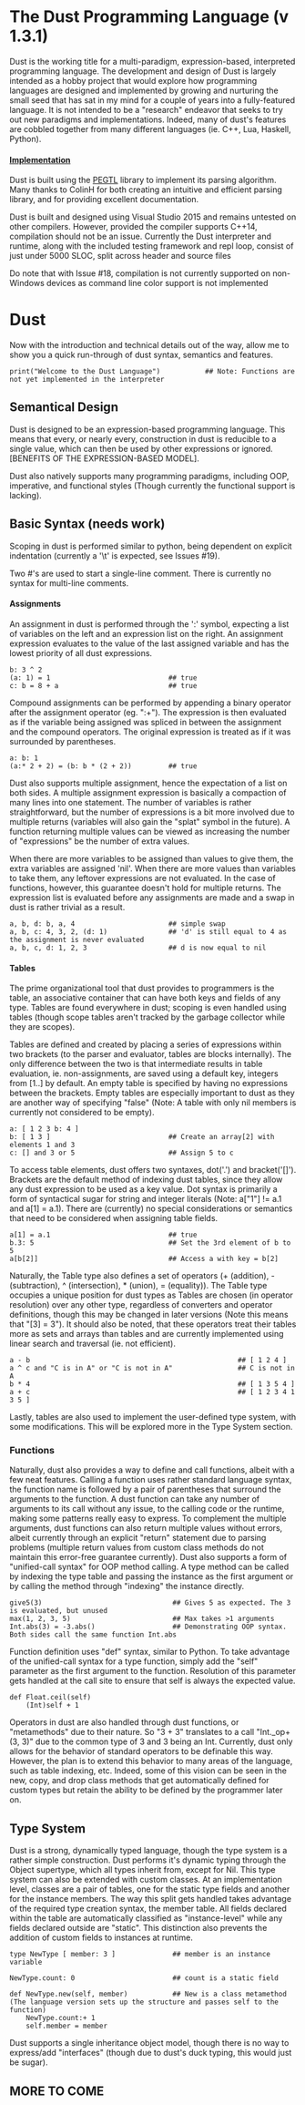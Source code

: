 # The Dust Programming Language (v 1.3.1)
	
Dust is the working title for a multi-paradigm, expression-based, interpreted programming language. The development and design of Dust is largely intended as a hobby project that would explore how
programming languages are designed and implemented by growing and nurturing the small seed that has sat in my mind for a couple of years into a fully-featured language. It is not intended to be a
"research" endeavor that seeks to try out new paradigms and implementations. Indeed, many of dust's features are cobbled together from many different languages (ie. C++, Lua, Haskell, Python).

#### [Implementation](https://github.com/hGriff0n/DustLang/tree/master/Interpreter)
Dust is built using the [PEGTL](https://github.com/ColinH/PEGTL) library to implement its parsing algorithm. Many thanks to ColinH for both creating an intuitive and efficient parsing library, and for providing excellent documentation.

Dust is built and designed using Visual Studio 2015 and remains untested on other compilers. However, provided the compiler supports C++14, compilation should not be an issue.
Currently the Dust interpreter and runtime, along with the included testing framework and repl loop, consist of just under 5000 SLOC, split across header and source files

Do note that with Issue #18, compilation is not currently supported on non-Windows devices as command line color support is not implemented


# Dust

Now with the introduction and technical details out of the way, allow me to show you a quick run-through of dust syntax, semantics and features.

	print("Welcome to the Dust Language")			## Note: Functions are not yet implemented in the interpreter

## Semantical Design

Dust is designed to be an expression-based programming language. This means that every, or nearly every, construction in dust is reducible to a single value,
which can then be used by other expressions or ignored. 
[BENEFITS OF THE EXPRESSION-BASED MODEL].

Dust also natively supports many programming paradigms, including OOP, imperative, and functional styles (Though currently the functional support is lacking).

## Basic Syntax (needs work)

Scoping in dust is performed similar to python, being dependent on explicit indentation (currently a '\t' is expected, see Issues #19).

Two #'s are used to start a single-line comment. There is currently no syntax for multi-line comments.

#### Assignments

An assignment in dust is performed through the ':' symbol, expecting a list of variables on the left and an expression list on the right.
An assignment expression evaluates to the value of the last assigned variable and has the lowest priority of all dust expressions.

    b: 3 ^ 2
    (a: 1) = 1                             ## true
    c: b = 8 + a                           ## true

Compound assignments can be performed by appending a binary operator after the assignment operator (eg. ":+").
The expression is then evaluated as if the variable being assigned was spliced in between the assignment and the compound operators.
The original expression is treated as if it was surrounded by parentheses.

	a: b: 1
	(a:* 2 + 2) = (b: b * (2 + 2))         ## true

Dust also supports multiple assignment, hence the expectation of a list on both sides. A multiple assignment expression is basically a
compaction of many lines into one statement. The number of variables is rather straightforward, but the number of expressions is a bit
more involved due to multiple returns (variables will also gain the "splat" symbol in the future). A function returning multiple values
can be viewed as increasing the number of "expressions" be the number of extra values.

When there are more variables to be assigned than values to give them, the extra variables are assigned 'nil'. When there are more values
than variables to take them, any leftover expressions are not evaluated. In the case of functions, however, this guarantee doesn't hold
for multiple returns. The expression list is evaluated before any assignments are made and a swap in dust is rather trivial as a result.

	a, b, d: b, a, 4					   ## simple swap
    a, b, c: 4, 3, 2, (d: 1)               ## 'd' is still equal to 4 as the assignment is never evaluated
    a, b, c, d: 1, 2, 3                    ## d is now equal to nil

#### Tables

The prime organizational tool that dust provides to programmers is the table, an associative container that can have both keys and fields of any type.
Tables are found everywhere in dust; scoping is even handled using tables (though scope tables aren't tracked by the garbage collector while they are scopes).

Tables are defined and created by placing a series of expressions within two brackets (to the parser and evaluator, tables are blocks internally). The only difference
between the two is that intermediate results in table evaluation, ie. non-assignments, are saved using a default key, integers from [1..] by default. An empty table
is specified by having no expressions between the brackets. Empty tables are especially important to dust as they are another way of specifying "false" (Note: A table
with only nil members is currently not considered to be empty).

    a: [ 1 2 3 b: 4 ]
    b: [ 1 3 ]                             ## Create an array[2] with elements 1 and 3
    c: [] and 3 or 5                       ## Assign 5 to c

To access table elements, dust offers two syntaxes, dot('.') and bracket('[]'). Brackets are the default method of indexing dust tables, since they allow any dust
expression to be used as a key value. Dot syntax is primarily a form of syntactical sugar for string and integer literals (Note: a["1"] != a.1 and a[1] = a.1).
There are (currently) no special considerations or semantics that need to be considered when assigning table fields.

    a[1] = a.1                             ## true
    b.3: 5                                 ## Set the 3rd element of b to 5
    a[b[2]]                                ## Access a with key = b[2]

Naturally, the Table type also defines a set of operators (+ (addition), - (subtraction), ^ (intersection), * (union), = (equality)). The Table type occupies a
unique position for dust types as Tables are chosen (in operator resolution) over any other type, regardless of converters and operator definitions, though this
may be changed in later versions (Note this means that "[3] = 3"). It should also be noted, that these operators treat their tables more as sets and arrays than
tables and are currently implemented using linear search and traversal (ie. not efficient).

    a - b                                                   ## [ 1 2 4 ]
    a ^ c and "C is in A" or "C is not in A"                ## C is not in A
    b * 4                                                   ## [ 1 3 5 4 ]
    a + c                                                   ## [ 1 2 3 4 1 3 5 ]

Lastly, tables are also used to implement the user-defined type system, with some modifications. This will be explored more in the Type System section.

### Functions

Naturally, dust also provides a way to define and call functions, albeit with a few neat features. Calling a function uses rather standard language syntax, the function
name is followed by a pair of parentheses that surround the arguments to the function. A dust function can take any number of arguments to its call without any issue,
to the calling code or the runtime, making some patterns really easy to express. To complement the multiple arguments, dust functions can also return multiple values
without errors, albeit currently through an explicit "return" statement due to parsing problems (multiple return values from custom class methods do not maintain this
error-free guarantee currently). Dust also supports a form of "unified-call syntax" for OOP method calling. A type method can be called by indexing the type table and
passing the instance as the first argument or by calling the method through "indexing" the instance directly.

	give5(3)								## Gives 5 as expected. The 3 is evaluated, but unused
	max(1, 2, 3, 5)							## Max takes >1 arguments
	Int.abs(3) = -3.abs()					## Demonstrating OOP syntax. Both sides call the same function Int.abs

Function definition uses "def" syntax, similar to Python. To take advantage of the unified-call syntax for a type function, simply add the "self" parameter as the first
argument to the function. Resolution of this parameter gets handled at the call site to ensure that self is always the expected value.

	def Float.ceil(self)
		(Int)self + 1

Operators in dust are also handled through dust functions, or "metamethods" due to their nature. So "3 + 3" translates to a call "Int._op+(3, 3)" due to the common type
of 3 and 3 being an Int. Currently, dust only allows for the behavior of standard operators to be definable this way. However, the plan is to extend this behavior to many
areas of the language, such as table indexing, etc. Indeed, some of this vision can be seen in the new, copy, and drop class methods that get automatically defined for
custom types but retain the ability to be defined by the programmer later on.


## Type System

Dust is a strong, dynamically typed language, though the type system is a rather simple construction. Dust performs it's dynamic typing through the Object supertype,
which all types inherit from, except for Nil. This type system can also be extended with custom classes. At an implementation level, classes are a pair of tables, one
for the static type fields and another for the instance members. The way this split gets handled takes advantage of the required type creation syntax, the member table.
All fields declared within the table are automatically classified as "instance-level" while any fields declared outside are "static". This distinction also prevents
the addition of custom fields to instances at runtime.

	type NewType [ member: 3 ]				## member is an instance variable
	
	NewType.count: 0						## count is a static field

	def NewType.new(self, member)			## New is a class metamethod (The language version sets up the structure and passes self to the function)
		NewType.count:+ 1
		self.member = member

Dust supports a single inheritance object model, though there is no way to express/add "interfaces" (though due to dust's duck typing, this would just be sugar).

## MORE TO COME